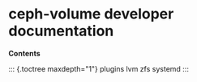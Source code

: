 # ceph-volume developer documentation

**Contents**

::: {.toctree maxdepth="1"}
plugins lvm zfs systemd
:::
